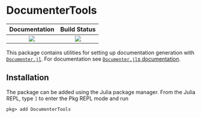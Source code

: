 # DocumenterTools

| **Documentation**                       | **Build Status**                |
|:---------------------------------------:|:-------------------------------:|
| [![][docs-stable-img]][docs-stable-url] | [![][codecov-img]][codecov-url] |

This package contains utilities for setting up documentation generation with
[`Documenter.jl`][documenter]. For documentation see [`Documenter.jl`s
documentation][documenter-docs].

## Installation

The package can be added using the Julia package manager. From the Julia REPL, type `]` to
enter the Pkg REPL mode and run

```
pkg> add DocumenterTools
```

[documenter]: https://github.com/JuliaDocs/Documenter.jl
[documenter-docs]: https://juliadocs.github.io/Documenter.jl/stable/

[docs-stable-img]: https://img.shields.io/badge/docs-stable-blue.svg
[docs-stable-url]: https://juliadocs.github.io/DocumenterTools.jl/stable

[travis-img]: https://travis-ci.org/JuliaDocs/DocumenterTools.jl.svg?branch=master
[travis-url]: https://travis-ci.org/JuliaDocs/DocumenterTools.jl

[appveyor-img]: https://ci.appveyor.com/api/projects/status/xx7nimfpnl1r4gx0?svg=true
[appveyor-url]: https://ci.appveyor.com/project/JuliaDocs/documentertools-jl

[codecov-img]: https://codecov.io/gh/JuliaDocs/DocumenterTools.jl/branch/master/graph/badge.svg
[codecov-url]: https://codecov.io/gh/JuliaDocs/DocumenterTools.jl
